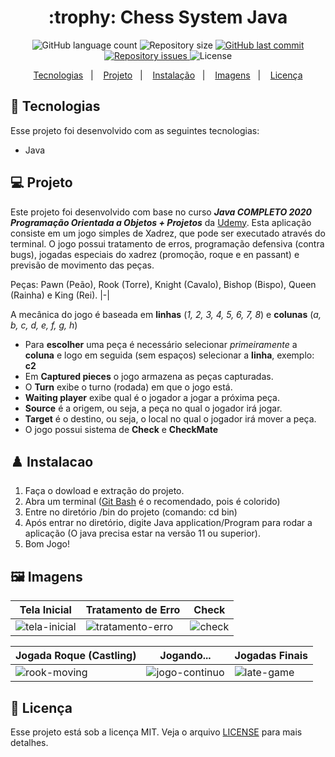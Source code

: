 <h1 align="center">
  :trophy: Chess System Java
</h1>

<p align="center">
  <img alt="GitHub language count" src="https://img.shields.io/github/languages/count/CHARLLYS97/chess-system-java">

  <img alt="Repository size" src="https://img.shields.io/github/repo-size/CHARLLYS97/chess-system-java">

  <a href="https://github.com/CHARLLYS97/chess-system-java/commits/main">
    <img alt="GitHub last commit" src="https://img.shields.io/github/last-commit/CHARLLYS97/chess-system-java">
  </a>

  <a href="https://github.com/CHARLLYS97/projeto-base-conhecimento/issues">
    <img alt="Repository issues" src="https://img.shields.io/github/issues/CHARLLYS97/chess-system-java">
  </a>

  <img alt="License" src="https://img.shields.io/badge/license-MIT-brightgreen">
</p>

<p align="center">
  <a href="#-tecnologias">Tecnologias</a>&nbsp;&nbsp;&nbsp;|&nbsp;&nbsp;&nbsp;
  <a href="#-projeto">Projeto</a>&nbsp;&nbsp;&nbsp;|&nbsp;&nbsp;&nbsp;
  <a href="#%EF%B8%8F-instalacao">Instalação</a>&nbsp;&nbsp;&nbsp;|&nbsp;&nbsp;&nbsp;
  <a href="#%EF%B8%8F-imagens">Imagens</a>&nbsp;&nbsp;&nbsp;|&nbsp;&nbsp;&nbsp;
  <a href="#-licença">Licença</a>
</p>

## 🚀 Tecnologias 

Esse projeto foi desenvolvido com as seguintes tecnologias:

- Java

## 💻 Projeto
  Este projeto foi desenvolvido com base no curso  *__Java COMPLETO 2020 Programação Orientada a Objetos + Projetos__* da [Udemy](https://www.udemy.com/course/java-curso-completo/). Esta aplicação consiste em um jogo simples de Xadrez, que pode ser executado através do terminal. O jogo possui tratamento de erros, programação defensiva (contra bugs), jogadas especiais do xadrez (promoção, roque e en passant) e previsão de movimento das peças.
  
Peças: Pawn (Peão), Rook (Torre), Knight (Cavalo), Bishop (Bispo), Queen (Rainha) e King (Rei).
|-|

 A mecânica do jogo é baseada em **linhas** (_1, 2, 3, 4, 5, 6, 7, 8_) e **colunas** (_a, b, c, d, e, f, g, h_)
- Para **escolher** uma peça é necessário selecionar _primeiramente_ a **coluna** e logo em seguida (sem espaços) selecionar a **linha**, exemplo: **c2**
- Em **Captured pieces** o jogo armazena as peças capturadas.
- O **Turn** exibe o turno (rodada) em que o jogo está.
- **Waiting player** exibe qual é o jogador a jogar a próxima peça.
- **Source** é a origem, ou seja, a peça no qual o jogador irá jogar.
- **Target** é o destino, ou seja, o local no qual o jogador irá mover a peça.
- O jogo possui sistema de **Check** e **CheckMate**
  
## ♟️ Instalacao

1. Faça o dowload e extração do projeto. 
2. Abra um terminal ([Git Bash](https://git-scm.com/book/pt-pt/v2/Appendix-A%3A-Git-em-Outros-Ambientes-Git-in-Bash) é o recomendado, pois é colorido)
3. Entre no diretório /bin do projeto (comando: cd bin)
4. Após entrar no diretório, digite Java application/Program para rodar a aplicação (O java precisa estar na versão 11 ou superior).
5. Bom Jogo!

## 🖼️ Imagens

| Tela Inicial  | Tratamento de Erro | Check | 
|---|---|---|
| ![tela-inicial](https://user-images.githubusercontent.com/93800428/204166516-5913e432-e33d-4589-87e8-100817c8363f.png)  | ![tratamento-erro](https://user-images.githubusercontent.com/93800428/204166586-0582af44-e35c-45a6-b810-0603ee50d7f6.png)  | ![check](https://user-images.githubusercontent.com/93800428/204166698-e5c1e1c3-6477-4e2a-b8e8-d2ec33560301.png)  | 

| Jogada Roque (Castling)  | Jogando... | Jogadas Finais | 
|---|---|---|
| ![rook-moving](https://user-images.githubusercontent.com/93800428/204166762-aa7ecf29-7c96-4184-940a-f6db89a3848e.png)  | ![jogo-continuo](https://user-images.githubusercontent.com/93800428/204166842-900c3a6d-afaf-4904-9c15-e111f0541ba3.png)  | ![late-game](https://user-images.githubusercontent.com/93800428/204166843-ef35aa06-3b44-4b06-98dd-baaae9372cfd.png)  | 

## 📝 Licença

Esse projeto está sob a licença MIT. Veja o arquivo [LICENSE](LICENSE.md) para mais detalhes.
